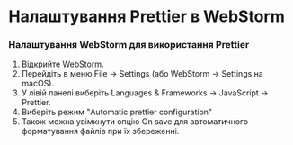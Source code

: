 # Налаштування Prettier в WebStorm

### Налаштування WebStorm для використання Prettier

1. Відкрийте WebStorm.
2. Перейдіть в меню File → Settings (або WebStorm → Settings на macOS).
3. У лівій панелі виберіть Languages & Frameworks → JavaScript → Prettier.
4. Виберіть режим "Automatic prettier configuration"
5. Також можна увімкнути опцію On save для автоматичного форматування файлів при їх збереженні.
